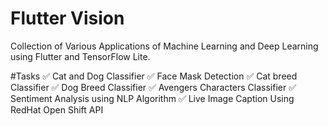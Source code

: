 # Flutter Vision

Collection of Various Applications of Machine Learning and Deep Learning using Flutter and TensorFlow Lite.

#Tasks
✅ Cat and Dog Classifier
✅ Face Mask Detection
✅ Cat breed Classifier
✅ Dog Breed Classifier
✅ Avengers Characters Classifier
✅ Sentiment Analysis using NLP Algorithm
✅ Live Image Caption Using RedHat Open Shift API
